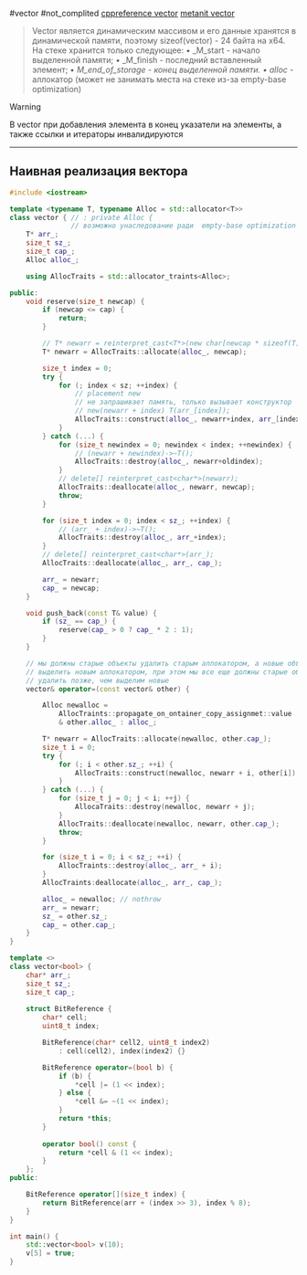 #vector #not_complited
[cppreference vector](https://en.cppreference.com/w/cpp/container/vector)
[metanit vector](https://metanit.com/cpp/tutorial/7.2.php)

> Vector является динамическим массивом и его данные хранятся в динамической памяти, поэтому sizeof(vector) - 24 байта на x64. На стеке хранится только следующее:
    • _M_start - начало выделенной памяти;
    • _M_finish - последний вставленный элемент;
    • _M_end_of_storage - конец выделенной памяти.
	• alloc_ - аллокатор (может не занимать места на стеке из-за empty-base optimization)
	
> [!WARNING]
> В vector при добавления элемента в конец указатели на элементы, а также ссылки и итераторы инвалидируются

***
## Наивная реализация вектора

```C++
#include <iostream>

template <typename T, typename Alloc = std::allocator<T>>
class vector { // : private Alloc {
			   // возможно унаследование ради  empty-base optimization
	T* arr_;
	size_t sz_;
	size_t cap_;
	Alloc alloc_;

	using AllocTraits = std::allocator_traints<Alloc>;

public:
	void reserve(size_t newcap) {
		if (newcap <= cap) {
			return;
		}

		// T* newarr = reinterpret_cast<T*>(new char[newcap * sizeof(T)]);
		T* newarr = AllocTraits::allocate(alloc_, newcap);

		size_t index = 0;
		try {
			for (; index < sz; ++index) {
				// placement new
				// не запрашивает память, только вызывает конструктор
				// new(newarr + index) T(arr_[index]);
				AllocTraits::construct(alloc_, newarr+index, arr_[index]);
			}
		} catch (...) {
			for (size_t newindex = 0; newindex < index; ++newindex) {
				// (newarr + newindex)->~T();
				AllocTraits::destroy(alloc_, newarr+oldindex);
			}
			// delete[] reinterpret_cast<char*>(newarr);
			AllocTraits::deallocate(alloc_, newarr, newcap);
			throw;
		}

		for (size_t index = 0; index < sz_; ++index) {
			// (arr_ + index)->~T();
			AllocTraits::destroy(alloc_, arr_+index);
		}
		// delete[] reinterpret_cast<char*>(arr_);
		AllocTraits::deallocate(alloc_, arr_, cap_);

		arr_ = newarr;
		cap_ = newcap;
	}

	void push_back(const T& value) {
		if (sz_ == cap_) {
			reserve(cap_ > 0 ? cap_ * 2 : 1);
		}
	}

	// мы должны старые объекты удалить старым аллокатором, а новые объекты
	// выделить новым аллокатором, при этом мы все еще должны старые объекты
	// удалить позже, чем выделим новые
	vector& operator=(const vector& other) {

		Alloc newalloc =
			AllocTraints::propagate_on_ontainer_copy_assignmet::value
			& other.alloc_ : alloc_;

		T* newarr = AllocTraits::allocate(newalloc, other.cap_);
		size_t i = 0;
		try {
			for (; i < other.sz_; ++i) {
				AllocTraits::construct(newalloc, newarr + i, other[i]);
			}
		} catch (...) {
			for (size_t j = 0; j < i; ++j) {
				AllocaTraits::destroy(newalloc, newarr + j);
			}
			AllocTraits::deallocate(newalloc, newarr, other.cap_);
			throw;
		}

		for (size_t i = 0; i < sz_; ++i) {
			AllocTraints::destroy(alloc_, arr_ + i);
		}
		AllocTraints:deallocate(alloc_, arr_, cap_);

		alloc_ = newalloc; // nothrow
		arr_ = newarr;
		sz_ = other.sz_;
		cap_ = other.cap_;
	}
}

template <>
class vector<bool> {
	char* arr_;
	size_t sz_;
	size_t cap_;
	
	struct BitReference {
		char* cell;
		uint8_t index;

		BitReference(char* cell2, uint8_t index2)
			: cell(cell2), index(index2) {}

		BitReference operator=(bool b) {
			if (b) {
				*cell |= (1 << index);
			} else {
				*cell &= ~(1 << index);
			}
			return *this;
		}
		
		operator bool() const {
			return *cell & (1 << index);
		}
	};
public:

	BitReference operator[](size_t index) {
		return BitReference(arr + (index >> 3), index % 8);
	}
}

int main() {
	std::vector<bool> v(10);
	v[5] = true;
}
```
